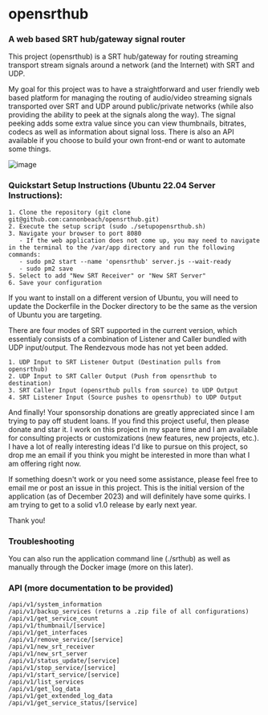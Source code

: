 # opensrthub

### A web based SRT hub/gateway signal router

This project (opensrthub) is a SRT hub/gateway for routing streaming transport stream signals around a network (and the Internet) with SRT and UDP.  

My goal for this project was to have a straightforward and user friendly web based platform for managing the routing of audio/video streaming signals transported
over SRT and UDP around public/private networks (while also providing the ability to peek at the signals along the way).  The signal peeking adds some extra value since you
can view thumbnails, bitrates, codecs as well as information about signal loss.  There is also an API available if you choose to build your own front-end or want to automate some things.

![image](https://github.com/cannonbeach/opensrthub/assets/5487649/4ed86e61-dbe4-4e29-91dd-1040e80cf3f1)

### Quickstart Setup Instructions (Ubuntu 22.04 Server Instructions):

```
1. Clone the repository (git clone git@github.com:cannonbeach/opensrthub.git)
2. Execute the setup script (sudo ./setupopensrthub.sh)
3. Navigate your browser to port 8080
   - If the web application does not come up, you may need to navigate in the terminal to the /var/app directory and run the following commands:
   - sudo pm2 start --name 'opensrthub' server.js --wait-ready
   - sudo pm2 save
5. Select to add "New SRT Receiver" or "New SRT Server"
6. Save your configuration
```

If you want to install on a different version of Ubuntu, you will need to update the Dockerfile in the Docker directory to be the same as the version of Ubuntu you are targeting.

There are four modes of SRT supported in the current version, which essentialy consists of a combination of Listener and Caller bundled with UDP input/output.  The Rendezvous mode has not yet been added.

```
1. UDP Input to SRT Listener Output (Destination pulls from opensrthub)
2. UDP Input to SRT Caller Output (Push from opensrthub to destination)
3. SRT Caller Input (opensrthub pulls from source) to UDP Output
4. SRT Listener Input (Source pushes to opensrthub) to UDP Output
```

And finally!  Your sponsorship donations are greatly appreciated since I am trying to pay off student loans.  If you find this project useful, then please donate and star it.  I work on this project in my spare time and I am available for consulting projects or customizations (new features, new projects, etc.).  I have a lot of really interesting ideas I'd like to pursue on this project, so drop me an email if you think you might be interested in more than what I am offering right now.

If something doesn't work or you need some assistance, please feel free to email me or post an issue in this project.  This is the initial version of the application (as of December 2023) and will definitely have some quirks.  I am trying to get to a solid v1.0 release by early next year.

Thank you!

### Troubleshooting 

You can also run the application command line (./srthub) as well as manually through the Docker image (more on this later).

### API (more documentation to be provided)

```
/api/v1/system_information
/api/v1/backup_services (returns a .zip file of all configurations)
/api/v1/get_service_count
/api/v1/thumbnail/[service]
/api/v1/get_interfaces
/api/v1/remove_service/[service]
/api/v1/new_srt_receiver
/api/v1/new_srt_server
/api/v1/status_update/[service]
/api/v1/stop_service/[service]
/api/v1/start_service/[service]
/api/v1/list_services
/api/v1/get_log_data
/api/v1/get_extended_log_data
/api/v1/get_service_status/[service]
```


